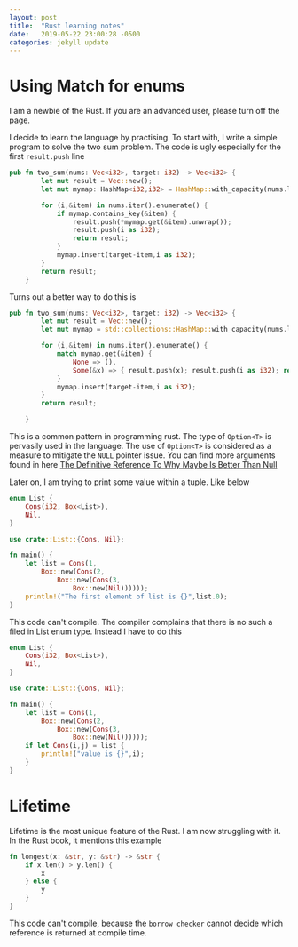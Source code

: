 ```yaml
---
layout: post
title:  "Rust learning notes"
date:   2019-05-22 23:00:28 -0500
categories: jekyll update
---
```



# Using Match for enums
I am a newbie of the Rust. If you are an advanced user, please turn off the page. 

I decide to learn the language by practising. To start with, I write a simple program to solve the two sum problem. The code is ugly especially for the first `result.push` line 

```rust
pub fn two_sum(nums: Vec<i32>, target: i32) -> Vec<i32> {
        let mut result = Vec::new();
        let mut mymap: HashMap<i32,i32> = HashMap::with_capacity(nums.len());

        for (i,&item) in nums.iter().enumerate() {
            if mymap.contains_key(&item) {
                result.push(*mymap.get(&item).unwrap());
                result.push(i as i32);
                return result;
            }
            mymap.insert(target-item,i as i32);
        }
        return result;
    }
```


Turns out a better way to do this is 

```rust
pub fn two_sum(nums: Vec<i32>, target: i32) -> Vec<i32> {
        let mut result = Vec::new();
        let mut mymap = std::collections::HashMap::with_capacity(nums.len());

        for (i,&item) in nums.iter().enumerate() {
            match mymap.get(&item) {
                None => (),
                Some(&x) => { result.push(x); result.push(i as i32); return result;}
            }
            mymap.insert(target-item,i as i32);
        }
        return result;

    }
```

This is a common pattern in programming rust. The type of `Option<T>` is pervasily used in the language. The use of `Option<T>` is considered as a measure to mitigate the `NULL` pointer issue. You can find more arguments found in here [The Definitive Reference To Why Maybe Is Better Than Null](http://www.nickknowlson.com/blog/2013/04/16/why-maybe-is-better-than-null/)


Later on, I am trying to print some value within a tuple. Like below

```rust
enum List {
    Cons(i32, Box<List>),
    Nil,
}

use crate::List::{Cons, Nil};

fn main() {
    let list = Cons(1,
        Box::new(Cons(2,
            Box::new(Cons(3,
                Box::new(Nil))))));
    println!("The first element of list is {}",list.0);
}
```

This code can't compile. The compiler complains that there is no such a filed in List enum type. Instead I have to do this

```rust
enum List {
    Cons(i32, Box<List>),
    Nil,
}

use crate::List::{Cons, Nil};

fn main() {
    let list = Cons(1,
        Box::new(Cons(2,
            Box::new(Cons(3,
                Box::new(Nil))))));
    if let Cons(i,j) = list {
        println!("value is {}",i);
    }
} 
```

# Lifetime

Lifetime is the most unique feature of the Rust. I am now struggling with it. In the Rust book, it mentions this example

```rust
fn longest(x: &str, y: &str) -> &str {
    if x.len() > y.len() {
        x
    } else {
        y
    }
}

```

This code can't compile, because the `borrow checker` cannot decide which reference is returned at compile time.
